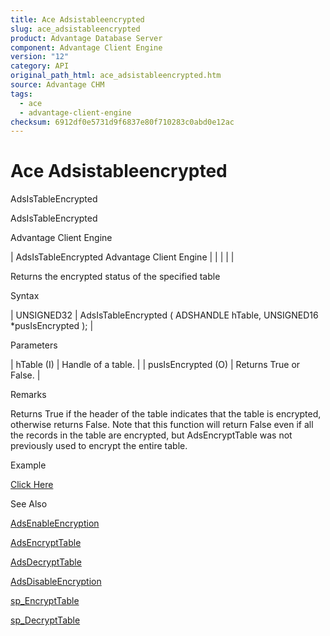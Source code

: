 ```yaml
---
title: Ace Adsistableencrypted
slug: ace_adsistableencrypted
product: Advantage Database Server
component: Advantage Client Engine
version: "12"
category: API
original_path_html: ace_adsistableencrypted.htm
source: Advantage CHM
tags:
  - ace
  - advantage-client-engine
checksum: 6912df0e5731d9f6837e80f710283c0abd0e12ac
---
```


# Ace Adsistableencrypted

AdsIsTableEncrypted

AdsIsTableEncrypted

Advantage Client Engine

| AdsIsTableEncrypted  Advantage Client Engine |  |  |  |  |

Returns the encrypted status of the specified table

Syntax

| UNSIGNED32 | AdsIsTableEncrypted ( ADSHANDLE hTable,  UNSIGNED16 \*pusIsEncrypted ); |

Parameters

| hTable (I) | Handle of a table. |
| pusIsEncrypted (O) | Returns True or False. |

Remarks

Returns True if the header of the table indicates that the table is encrypted, otherwise returns False. Note that this function will return False even if all the records in the table are encrypted, but AdsEncryptTable was not previously used to encrypt the entire table.

Example

[Click Here](ace_aof_and_encryption_examples.md#adsistableencrypted_example)

See Also

[AdsEnableEncryption](ace_adsenableencryption.md)

[AdsEncryptTable](ace_adsencrypttable.md)

[AdsDecryptTable](ace_adsdecrypttable.md)

[AdsDisableEncryption](ace_adsdisableencryption.md)

[sp\_EncryptTable](master_sp_encrypttable.md)

[sp\_DecryptTable](master_sp_decrypttable.md)
